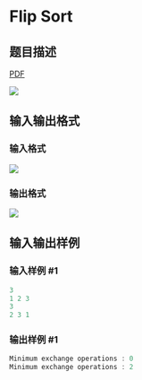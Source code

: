 # Flip Sort

## 题目描述

[problemUrl]: https://uva.onlinejudge.org/index.php?option=com_onlinejudge&Itemid=8&category=15&page=show_problem&problem=1268

[PDF](https://uva.onlinejudge.org/external/103/p10327.pdf)

![](https://cdn.luogu.com.cn/upload/vjudge_pic/UVA10327/5eeb84376f8892a8b86b74c0f14737e7cc25ac3f.png)

## 输入输出格式

### 输入格式

![](https://cdn.luogu.com.cn/upload/vjudge_pic/UVA10327/fd63a4d65c9fe5fda4748cc99cc718b61a3b0214.png)

### 输出格式

![](https://cdn.luogu.com.cn/upload/vjudge_pic/UVA10327/fec6a2f7e9d8d793b0a7cf12642be34444deb5b1.png)

## 输入输出样例

### 输入样例 #1

```cpp
3
1 2 3
3
2 3 1
```


### 输出样例 #1

```cpp
Minimum exchange operations : 0
Minimum exchange operations : 2
```


